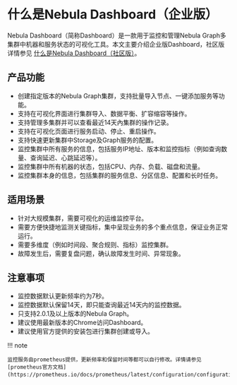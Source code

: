 # 什么是Nebula Dashboard（企业版）

Nebula Dashboard（简称Dashboard）是一款用于监控和管理Nebula Graph多集群中机器和服务状态的可视化工具。本文主要介绍企业版Dashboard，社区版详情参见 [什么是Nebula Dashboard（社区版）](../nebula-dashboard/1.what-is-dashboard.md)。

## 产品功能

- 创建指定版本的Nebula Graph集群，支持批量导入节点、一键添加服务等功能。
- 支持在可视化界面进行集群导入、数据平衡、扩容缩容等操作。
- 支持管理多集群并可以查看最近14天內集群的操作记录。
- 支持在可视化页面进行服务启动、停止、重启操作。
- 支持快速更新集群中Storage及Graph服务的配置。
- 监控集群中所有服务的信息，包括服务IP地址、版本和监控指标（例如查询数量、查询延迟、心跳延迟等）。
- 监控集群中所有机器的状态，包括CPU、内存、负载、磁盘和流量。
- 监控集群本身的信息，包括集群的服务信息、分区信息、配置和长时任务。

## 适用场景

- 针对大规模集群，需要可视化的运维监控平台。
- 需要方便快捷地监测关键指标，集中呈现业务的多个重点信息，保证业务正常运行。
- 需要多维度（例如时间段、聚合规则、指标）监控集群。
- 故障发生后，需要复盘问题，确认故障发生时间、异常现象。

## 注意事项

- 监控数据默认更新频率约为7秒。
- 监控数据默认保留14天，即只能查询最近14天内的监控数据。
- 只支持2.0.1及以上版本的Nebula Graph。
- 建议使用最新版本的Chrome访问Dashboard。
- 建议使用官方提供的安装包进行集群创建或导入。

!!! note

    监控服务由prometheus提供，更新频率和保留时间等都可以自行修改。详情请参见[prometheus官方文档](https://prometheus.io/docs/prometheus/latest/configuration/configuration/)。
